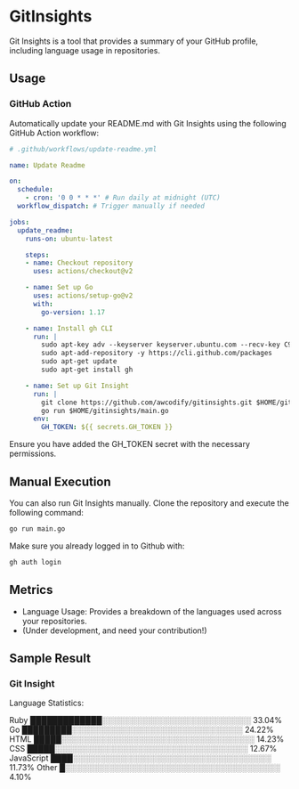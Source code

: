 # GitInsights

Git Insights is a tool that provides a summary of your GitHub profile, including language usage in repositories.

## Usage

### GitHub Action

Automatically update your README.md with Git Insights using the following GitHub Action workflow:

```yaml
# .github/workflows/update-readme.yml

name: Update Readme

on:
  schedule:
    - cron: '0 0 * * *' # Run daily at midnight (UTC)
  workflow_dispatch: # Trigger manually if needed

jobs:
  update_readme:
    runs-on: ubuntu-latest

    steps:
    - name: Checkout repository
      uses: actions/checkout@v2

    - name: Set up Go
      uses: actions/setup-go@v2
      with:
        go-version: 1.17

    - name: Install gh CLI
      run: |
        sudo apt-key adv --keyserver keyserver.ubuntu.com --recv-key C99B11DEB97541F0
        sudo apt-add-repository -y https://cli.github.com/packages
        sudo apt-get update
        sudo apt-get install gh

    - name: Set up Git Insight
      run: |
        git clone https://github.com/awcodify/gitinsights.git $HOME/gitinsights
        go run $HOME/gitinsights/main.go
      env:
        GH_TOKEN: ${{ secrets.GH_TOKEN }}
```
Ensure you have added the GH_TOKEN secret with the necessary permissions.

## Manual Execution
You can also run Git Insights manually. Clone the repository and execute the following command:

```bash
go run main.go
```
Make sure you already logged in to Github with:
```bash
gh auth login
```
## Metrics

* Language Usage: Provides a breakdown of the languages used across your repositories.
* (Under development, and need your contribution!)

## Sample Result

<!--START_SECTION:GitInsights-->
### Git Insight

Language Statistics:

Ruby       █████████████░░░░░░░░░░░░░░░░░░░░░░░░░░░ 33.04%
Go         █████████░░░░░░░░░░░░░░░░░░░░░░░░░░░░░░░ 24.22%
HTML       █████░░░░░░░░░░░░░░░░░░░░░░░░░░░░░░░░░░░ 14.23%
CSS        █████░░░░░░░░░░░░░░░░░░░░░░░░░░░░░░░░░░░ 12.67%
JavaScript ████░░░░░░░░░░░░░░░░░░░░░░░░░░░░░░░░░░░░ 11.73%
Other      █░░░░░░░░░░░░░░░░░░░░░░░░░░░░░░░░░░░░░░░  4.10%
<!--END_SECTION:GitInsights-->